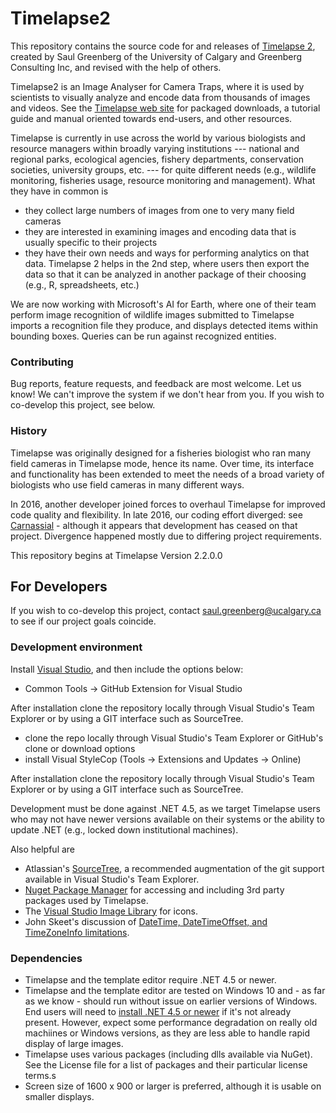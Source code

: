 # Timelapse2
This repository contains the source code for and releases of [Timelapse 2](http://saul.cpsc.ucalgary.ca/timelapse/pmwiki.php?n=Main.HomePage), created by Saul Greenberg of the University of Calgary and Greenberg Consulting Inc, and revised with the help of others.

Timelapse2 is an Image Analyser for Camera Traps, where it is used by scientists to visually analyze and encode data from thousands of images and videos. See  the [Timelapse web site](http://saul.cpsc.ucalgary.ca/timelapse/pmwiki.php?) for packaged downloads, a tutorial guide and manual oriented towards end-users, and other resources.

Timelapse is currently in use across the world by various biologists and resource managers within broadly varying institutions --- national and regional parks, ecological agencies, fishery departments, conservation societies, university groups, etc. --- for quite different needs (e.g., wildlife monitoring, fisheries usage, resource monitoring and management). What they have in common is
* they collect large numbers of images from one to very many field cameras
* they are interested in examining images and encoding data that is usually specific to their projects
* they have their own needs and ways for performing analytics on that data.
Timelapse 2 helps in the 2nd step, where users then export the data so that it can be analyzed in another package of their choosing (e.g., R, spreadsheets, etc.)

We are now working with Microsoft's AI for Earth, where one of their team perform image recognition of wildlife images submitted to Timelapse imports a recognition file they produce, and displays detected items within bounding boxes. Queries can be run against recognized entities.

### Contributing

Bug reports, feature requests, and feedback are most welcome. Let us know! We can't improve the system if we don't hear from you. If you wish to co-develop this project, see below. 

### History
Timelapse was originally designed for a fisheries biologist who ran many field cameras in Timelapse mode, hence its name. Over time, its interface and functionality has been extended to meet the needs of a broad variety of biologists who use field cameras in many different ways. 

In 2016, another developer joined forces to overhaul Timelapse for improved code quality and flexibility. In late 2016, our coding effort diverged: see [Carnassial](https://github.com/CascadesCarnivoreProject/Carnassial) - although it appears that development has ceased on that project. Divergence happened mostly due to differing project requirements.  

This repository begins at Timelapse Version 2.2.0.0

## For Developers
If you wish to co-develop this project, contact saul.greenberg@ucalgary.ca to see if our project goals coincide.

### Development environment
Install [Visual Studio](https://www.visualstudio.com/vs/), and then include the options below:

* Common Tools -> GitHub Extension for Visual Studio

After installation clone the repository locally through Visual Studio's Team Explorer or by using a GIT interface such as SourceTree.

* clone the repo locally through Visual Studio's Team Explorer or GitHub's clone or download options
* install Visual StyleCop (Tools -> Extensions and Updates -> Online)

After installation clone the repository locally through Visual Studio's Team Explorer or by using a GIT interface such as SourceTree.

Development must be done against .NET 4.5, as we target Timelapse users who may not have newer versions available on their systems or the ability to update .NET (e.g., locked down institutional machines).

Also helpful are

* Atlassian's [SourceTree](https://www.atlassian.com/software/sourcetree), a recommended augmentation of the git support available in Visual Studio's Team Explorer.
*  [Nuget Package Manager](https://docs.nuget.org/ndocs/guides/install-nuget#nuget-package-manager-in-visual-studio) for accessing and including 3rd party packages used by Timelapse.
* The [Visual Studio Image Library](https://msdn.microsoft.com/en-us/library/ms246582.aspx) for icons.
* John Skeet's discussion of [DateTime, DateTimeOffset, and TimeZoneInfo limitations](http://blog.nodatime.org/2011/08/what-wrong-with-datetime-anyway.html).

### Dependencies
* Timelapse and the template editor require .NET 4.5 or newer.
* Timelapse and the template editor are tested on Windows 10 and - as far as we know - should run without issue on earlier versions of Windows. End users will need to [install .NET 4.5 or newer](https://msdn.microsoft.com/en-us/library/bb822049.aspx) if it's not already present. However, expect some performance degradation on really old machiines or Windows versions, as they are less able to handle rapid display of large images.
* Timelapse uses various packages (including dlls available via NuGet). See the License file for a list of packages and their particular license terms.s
* Screen size of 1600 x 900 or larger is preferred, although it is usable on smaller displays.

